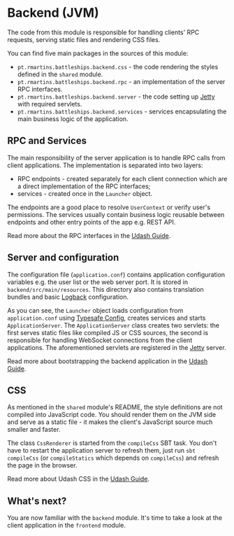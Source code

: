 # Backend (JVM)

The code from this module is responsible for handling clients' RPC requests, serving static files 
and rendering CSS files.

You can find five main packages in the sources of this module:
* `pt.rmartins.battleships.backend.css` - the code rendering the styles defined in the `shared` module.
* `pt.rmartins.battleships.backend.rpc` - an implementation of the server RPC interfaces.
* `pt.rmartins.battleships.backend.server` - the code setting up [Jetty](https://www.eclipse.org/jetty/) with required servlets.
* `pt.rmartins.battleships.backend.services` - services encapsulating the main business logic of the application.

## RPC and Services

The main responsibility of the server application is to handle RPC calls from client applications. 
The implementation is separated into two layers:
* RPC endpoints - created separately for each client connection which are a direct implementation of the RPC interfaces;
* services - created once in the `Launcher` object.

The endpoints are a good place to resolve `UserContext` or verify user's permissions. The services usually 
contain business logic reusable between endpoints and other entry points of the app e.g. REST API.

Read more about the RPC interfaces in the [Udash Guide](http://guide.udash.io/#/rpc).

## Server and configuration

The configuration file (`application.conf`) contains application configuration variables e.g. the user list or the web 
server port. It is stored in `backend/src/main/resources`. This directory also contains translation bundles and basic 
[Logback](https://logback.qos.ch/) configuration. 

As you can see, the `Launcher` object loads configuration from `application.conf` using 
[Typesafe Config](https://lightbend.github.io/config/), creates services and starts `ApplicationServer`. 
The `ApplicationServer` class creates two servlets: the first serves static files like compiled JS or CSS sources, 
the second is responsible for handling WebSocket connections from the client applications. The aforementioned servlets 
are registered in the [Jetty](https://www.eclipse.org/jetty/) server. 

Read more about bootstrapping the backend application in the [Udash Guide](http://guide.udash.io/#/bootstrapping/backend).

## CSS

As mentioned in the `shared` module's README, the style definitions are not compiled into JavaScript code. 
You should render them on the JVM side and serve as a static file - it makes the client's JavaScript source 
much smaller and faster.  

The class `CssRenderer` is started from the `compileCss` SBT task. You don't have to restart the application server
to refresh them, just run `sbt compileCss` (or `compileStatics` which depends on `compileCss`) 
and refresh the page in the browser. 

Read more about Udash CSS in the [Udash Guide](http://guide.udash.io/#/frontend/templates).

## What's next?

You are now familiar with the `backend` module. It's time to take a look at the client application in the 
`frontend` module.